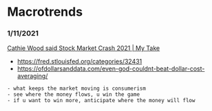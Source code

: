 # Macrotrends


### 1/11/2021
[Cathie Wood said Stock Market Crash 2021 | My Take](https://www.youtube.com/watch?v=yCTl72Be2s4)
- https://fred.stlouisfed.org/categories/32431
- https://ofdollarsanddata.com/even-god-couldnt-beat-dollar-cost-averaging/
```
- what keeps the market moving is consumerism
- see where the money flows, u win the game
- if u want to win more, anticipate where the money will flow
```
